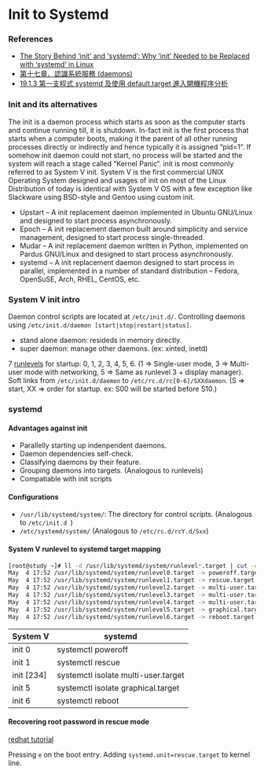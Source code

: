 # Init to Systemd

### References
- [The Story Behind ‘init’ and ‘systemd’: Why ‘init’ Needed to be Replaced with ‘systemd’ in Linux](http://www.tecmint.com/systemd-replaces-init-in-linux/)
- [第十七章、認識系統服務 (daemons)](http://linux.vbird.org/linux_basic/0560daemons.php)
- [19.1.3 第一支程式 systemd 及使用 default.target 進入開機程序分析](http://linux.vbird.org/linux_basic/0510osloader.php#startup_init)

### Init and its alternatives
The init is a daemon process which starts as soon as the computer starts and continue running till, it is shutdown. In-fact init is the first process that starts when a computer boots, making it the parent of all other running processes directly or indirectly and hence typically it is assigned “pid=1“. If somehow init daemon could not start, no process will be started and the system will reach a stage called “Kernel Panic“. init is most commonly referred to as System V init. System V is the first commercial UNIX Operating System designed and usages of init on most of the Linux Distribution of today is identical with System V OS with a few exception like Slackware using BSD-style and Gentoo using custom init.

- Upstart – A init replacement daemon implemented in Ubuntu GNU/Linux and designed to start process asynchronously.
- Epoch – A init replacement daemon built around simplicity and service management, designed to start process single-threaded.
- Mudar – A init replacement daemon written in Python, implemented on Pardus GNU/Linux and designed to start process asynchronously.
- systemd – A init replacement daemon designed to start process in parallel, implemented in a number of standard distribution – Fedora, OpenSuSE, Arch, RHEL, CentOS, etc.

### System V init intro

Daemon control scripts are located at `/etc/init.d/`. Controlling daemons using `/etc/init.d/daemon [start|stop|restart|status]`.

- stand alone daemon: resideds in memory directly.
- super daemon: manage other daemons. (ex: xinted, inetd)

7 [runlevels](https://en.wikipedia.org/wiki/Runlevel) for startup: 0, 1, 2, 3, 4, 5, 6. (1 => Single-user mode, 3 => Multi-user mode with networking, 5 => Same as runlevel 3 + display manager). Soft links from `/etc/init.d/daemon` to `/etc/rc.d/rc[0-6]/SXXdaemon`. (S => start, XX => order for startup. ex: S00 will be started before S10.)   

### systemd

#### Advantages against init
- Parallelly starting up indenpendent daemons.
- Daemon dependencies self-check.
- Classifying daemons by their feature.
- Grouping daemons into targets. (Analogous to runlevels)
- Compatiable with init scripts

#### Configurations
- `/usr/lib/systemd/system/`: The directory for control scripts. (Analogous to `/etc/init.d `)
- `/etc/systemd/system/` (Analogous to `/etc/rc.d/rcY.d/Sxx`)

#### System V runlevel to systemd target mapping

```bash
[root@study ~]# ll -d /usr/lib/systemd/system/runlevel*.target | cut -c 28-
May  4 17:52 /usr/lib/systemd/system/runlevel0.target -> poweroff.target
May  4 17:52 /usr/lib/systemd/system/runlevel1.target -> rescue.target
May  4 17:52 /usr/lib/systemd/system/runlevel2.target -> multi-user.target
May  4 17:52 /usr/lib/systemd/system/runlevel3.target -> multi-user.target
May  4 17:52 /usr/lib/systemd/system/runlevel4.target -> multi-user.target
May  4 17:52 /usr/lib/systemd/system/runlevel5.target -> graphical.target
May  4 17:52 /usr/lib/systemd/system/runlevel6.target -> reboot.target
```

| System V    |  systemd                              |  
|-------------|---------------------------------------|
| init 0      |  systemctl poweroff                   |
| init 1      |  systemctl rescue                     |
| init [234]  |  systemctl isolate multi-user.target  |
| init 5      |  systemctl isolate graphical.target   |
| init 6      |  systemctl reboot                     |

#### Recovering root password in rescue mode
[redhat tutorial](https://access.redhat.com/documentation/en-US/Red_Hat_Enterprise_Linux/7/html/System_Administrators_Guide/sec-Terminal_Menu_Editing_During_Boot.html#sec-Recovering_Root_Password)

Pressing `e` on the boot entry. Adding `systemd.unit=rescue.target` to kernel line.